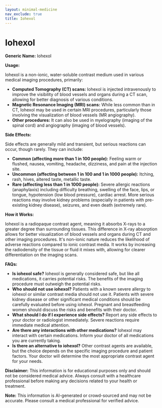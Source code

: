 ```yaml
---
layout: minimal-medicine
nav_exclude: true
title: Iohexol
---
```


# Iohexol

**Generic Name:** Iohexol

**Usage:**

Iohexol is a non-ionic, water-soluble contrast medium used in various medical imaging procedures, primarily:

* **Computed Tomography (CT) scans:**  Iohexol is injected intravenously to improve the visibility of blood vessels and organs during a CT scan, allowing for better diagnosis of various conditions.
* **Magnetic Resonance Imaging (MRI) scans:**  While less common than in CT, Iohexol may be used in certain MRI procedures, particularly those involving the visualization of blood vessels (MR angiography).
* **Other procedures:** It can also be used in myelography (imaging of the spinal cord) and angiography (imaging of blood vessels).


**Side Effects:**

Side effects are generally mild and transient, but serious reactions can occur, though rarely.  They can include:

* **Common (affecting more than 1 in 100 people):**  Feeling warm or flushed, nausea, vomiting, headache, dizziness, and pain at the injection site.
* **Uncommon (affecting between 1 in 100 and 1 in 1000 people):**  Itching, rash, hives,  altered taste, metallic taste.
* **Rare (affecting less than 1 in 1000 people):**  Severe allergic reactions (anaphylaxis) including difficulty breathing, swelling of the face, lips, or tongue, hypotension (low blood pressure), cardiac arrest.  More serious reactions may involve kidney problems (especially in patients with pre-existing kidney disease), seizures, and even death (extremely rare).


**How it Works:**

Iohexol is a radiopaque contrast agent, meaning it absorbs X-rays to a greater degree than surrounding tissues.  This difference in X-ray absorption allows for better visualization of blood vessels and organs during CT and other imaging procedures.  It's non-ionic nature reduces the likelihood of adverse reactions compared to ionic contrast media.  It works by increasing the radiodensity of the tissue or fluid it mixes with, allowing for clearer differentiation on the imaging scans.


**FAQs:**

* **Is iohexol safe?**  Iohexol is generally considered safe, but like all medications, it carries potential risks.  The benefits of the imaging procedure must outweigh the potential risks.
* **Who should not use iohexol?** Patients with a known severe allergy to iohexol or similar contrast media should not use it. Patients with severe kidney disease or other significant medical conditions should be carefully evaluated before using iohexol.  Pregnant and breastfeeding women should discuss the risks and benefits with their doctor.
* **What should I do if I experience side effects?**  Report any side effects to your doctor or radiologist immediately. Severe reactions require immediate medical attention.
* **Are there any interactions with other medications?** Iohexol may interact with certain medications.  Inform your doctor of all medications you are currently taking.
* **Is there an alternative to iohexol?**  Other contrast agents are available, but the choice depends on the specific imaging procedure and patient factors.  Your doctor will determine the most appropriate contrast agent for your needs.


**Disclaimer:** This information is for educational purposes only and should not be considered medical advice. Always consult with a healthcare professional before making any decisions related to your health or treatment.


**Note:** This information is AI-generated or crowd-sourced and may not be accurate. Please consult a medical professional for verified advice.